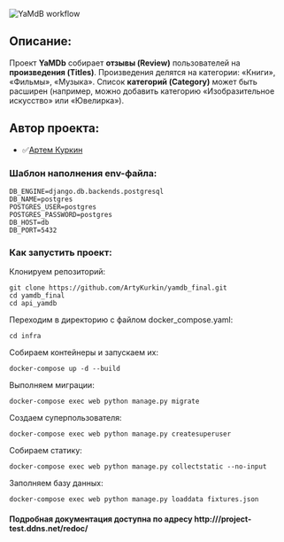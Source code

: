 ![YaMdB workflow](https://github.com/ArtyKurkin/yamdb_final/actions/workflows/yamdb_workflow.yml/badge.svg)
## Описание:

Проект __YaMDb__ собирает __отзывы (Review)__ пользователей на __произведения (Titles)__. Произведения делятся на категории: «Книги», «Фильмы», «Музыка». Список __категорий (Category)__ может быть расширен (например, можно добавить категорию «Изобразительное искусство» или «Ювелирка»).

## Автор проекта:

* ✅[Артем Куркин](https://github.com/ArtyKurkin)
### Шаблон наполнения env-файла:
```
DB_ENGINE=django.db.backends.postgresql
DB_NAME=postgres
POSTGRES_USER=postgres
POSTGRES_PASSWORD=postgres
DB_HOST=db
DB_PORT=5432
```

### Как запустить проект:
Клонируем репозиторий:
```
git clone https://github.com/ArtyKurkin/yamdb_final.git
cd yamdb_final
cd api_yamdb
```
Переходим в директорию с файлом docker_compose.yaml:
```
cd infra
```
Собираем контейнеры и запускаем их:
```
docker-compose up -d --build 
```
Выполняем миграции:
```
docker-compose exec web python manage.py migrate
```
Создаем суперпользователя:
```
docker-compose exec web python manage.py createsuperuser
```
Собираем статику:
```
docker-compose exec web python manage.py collectstatic --no-input 
```
Заполняем базу данных:
```
docker-compose exec web python manage.py loaddata fixtures.json
```
#### Подробная документация доступна по адресу http:///project-test.ddns.net/redoc/
